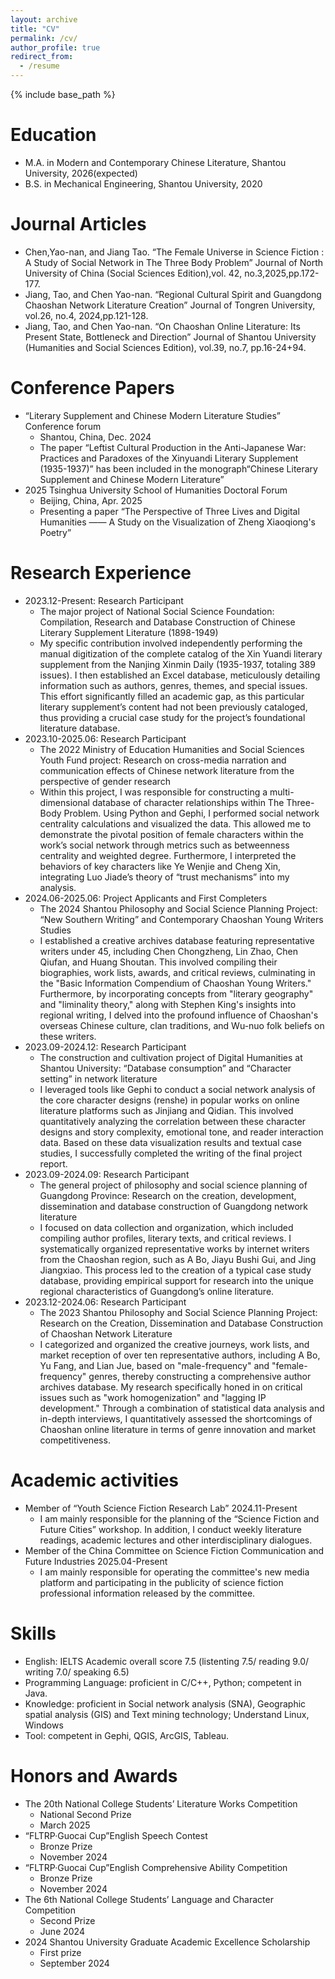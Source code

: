 ```yaml
---
layout: archive
title: "CV"
permalink: /cv/
author_profile: true
redirect_from:
  - /resume
---
```


{% include base_path %}

Education
======
* M.A. in Modern and Contemporary Chinese Literature, Shantou University, 2026(expected)
* B.S. in Mechanical Engineering, Shantou University, 2020

<!--
* Ph.D in Version Control Theory, GitHub University, 2018 (expected)
* M.S. in Jekyll, GitHub University, 2014
* B.S. in GitHub, GitHub University, 2012
-->

<!--
Work experience
======
* Spring 2024: Academic Pages Collaborator
  * GitHub University
  * Duties includes: Updates and improvements to template
  * Supervisor: The Users

* Fall 2015: Research Assistant
  * GitHub University
  * Duties included: Merging pull requests
  * Supervisor: Professor Hub

* Summer 2015: Research Assistant
  * GitHub University
  * Duties included: Tagging issues
  * Supervisor: Professor Git
-->

Journal Articles
======
* Chen,Yao-nan, and Jiang Tao. “The Female Universe in Science Fiction : A Study of Social Network in The Three Body Problem” Journal 
   of North University of China (Social Sciences Edition),vol. 42, no.3,2025,pp.172-177.
* Jiang, Tao, and Chen Yao-nan. “Regional Cultural Spirit and Guangdong Chaoshan Network Literature Creation” Journal of Tongren 
   University, vol.26, no.4, 2024,pp.121-128.
* Jiang, Tao, and Chen Yao-nan. “On Chaoshan Online Literature: Its Present State, Bottleneck and Direction” Journal of Shantou 
   University (Humanities and Social Sciences Edition), vol.39, no.7, pp.16-24+94.

Conference Papers
======
* “Literary Supplement and Chinese Modern Literature Studies” Conference forum
  * Shantou, China, Dec. 2024                                                   
  * The paper “Leftist Cultural Production in the Anti-Japanese War: Practices and Paradoxes of the Xinyuandi Literary Supplement (1935-1937)” has been included in the monograph“Chinese Literary Supplement and Chinese Modern Literature”
* 2025 Tsinghua University School of Humanities Doctoral Forum
  * Beijing, China, Apr. 2025                                                                 
  * Presenting a paper “The Perspective of Three Lives and Digital Humanities —— A Study on the Visualization of Zheng Xiaoqiong's Poetry”

Research Experience
======
* 2023.12-Present: Research Participant
  * The major project of National Social Science Foundation: Compilation, Research and Database Construction of Chinese Literary Supplement Literature (1898-1949)
  * My specific contribution involved independently performing the manual digitization of the complete catalog of the Xin Yuandi literary supplement from the Nanjing Xinmin Daily (1935-1937, totaling 389 issues). I then established an Excel database, meticulously detailing information such as authors, genres, themes, and special issues. This effort significantly filled an academic gap, as this particular literary supplement’s content had not been previously cataloged, thus providing a crucial case study for the project’s foundational literature database.
* 2023.10-2025.06: Research Participant
  * The 2022 Ministry of Education Humanities and Social Sciences Youth Fund project: Research on cross-media narration and communication effects of Chinese network literature from the perspective of gender research
  * Within this project, I was responsible for constructing a multi-dimensional database of character relationships within The Three-Body Problem. Using Python and Gephi, I performed social network centrality calculations and visualized the data. This allowed me to demonstrate the pivotal position of female characters within the work’s social network through metrics such as betweenness centrality and weighted degree. Furthermore, I interpreted the behaviors of key characters like Ye Wenjie and Cheng Xin, integrating Luo Jiade’s theory of “trust mechanisms” into my analysis.
* 2024.06-2025.06: Project Applicants and First Completers
  * The 2024 Shantou Philosophy and Social Science Planning Project: “New Southern Writing” and Contemporary Chaoshan Young Writers Studies
  * I established a creative archives database featuring representative writers under 45, including Chen Chongzheng, Lin Zhao, Chen Qiufan, and Huang Shoutan. This involved compiling their biographies, work lists, awards, and critical reviews, culminating in the "Basic Information Compendium of Chaoshan Young Writers." Furthermore, by incorporating concepts from "literary geography" and "liminality theory," along with Stephen King's insights into regional writing, I delved into the profound influence of Chaoshan's overseas Chinese culture, clan traditions, and Wu-nuo folk beliefs on these writers.
* 2023.09-2024.12: Research Participant
  * The construction and cultivation project of Digital Humanities at Shantou University: “Database consumption” and “Character setting” in network literature
  * I leveraged tools like Gephi to conduct a social network analysis of the core character designs (renshe) in popular works on online literature platforms such as Jinjiang and Qidian. This involved quantitatively analyzing the correlation between these character designs and story complexity, emotional tone, and reader interaction data. Based on these data visualization results and textual case studies, I successfully completed the writing of the final project report.
* 2023.09-2024.09: Research Participant
  * The general project of philosophy and social science planning of Guangdong Province: Research on the creation, development, dissemination and database construction of Guangdong network literature
  * I focused on data collection and organization, which included compiling author profiles, literary texts, and critical reviews. I systematically organized representative works by internet writers from the Chaoshan region, such as A Bo, Jiayu Bushi Gui, and Jing Jiangxiao. This process led to the creation of a typical case study database, providing empirical support for research into the unique regional characteristics of Guangdong’s online literature.
* 2023.12-2024.06: Research Participant
  * The 2023 Shantou Philosophy and Social Science Planning Project: Research on the Creation, Dissemination and Database Construction of Chaoshan Network Literature
  * I categorized and organized the creative journeys, work lists, and market reception of over ten representative authors, including A Bo, Yu Fang, and Lian Jue, based on "male-frequency" and "female-frequency" genres, thereby constructing a comprehensive author archives database. My research specifically honed in on critical issues such as "work homogenization" and "lagging IP development." Through a combination of statistical data analysis and in-depth interviews, I quantitatively assessed the shortcomings of Chaoshan online literature in terms of genre innovation and market competitiveness.

Academic activities 
======
* Member of “Youth Science Fiction Research Lab”                                                            2024.11-Present
  * I am mainly responsible for the planning of the “Science Fiction and Future Cities” workshop. In addition, I conduct weekly literature readings, academic lectures and other interdisciplinary dialogues.
* Member of the China Committee on Science Fiction Communication and Future Industries                      2025.04-Present 
  * I am mainly responsible for operating the committee's new media platform and participating in the publicity of science fiction professional information released by the committee.
   
Skills
======
* English: IELTS Academic overall score 7.5 (listenting 7.5/ reading 9.0/ writing 7.0/ speaking 6.5)
* Programming Language: proficient in C/C++, Python; competent in Java.
* Knowledge: proficient in Social network analysis (SNA), Geographic spatial analysis (GIS) and Text mining technology; Understand 
  Linux, Windows
* Tool: competent in Gephi, QGIS, ArcGIS, Tableau. 

<!--
* Skill 1
* Skill 2
  * Sub-skill 2.1
  * Sub-skill 2.2
  * Sub-skill 2.3
* Skill 3
-->

Honors and Awards
======
* The 20th National College Students’ Literature Works Competition
  * National Second Prize
  * March 2025                                                                                                                        
* “FLTRP·Guocai Cup”English Speech Contest
  * Bronze Prize
  * November 2024                
* “FLTRP·Guocai Cup”English Comprehensive Ability Competition
  * Bronze Prize
  * November 2024           
* The 6th National College Students’ Language and Character Competition
  * Second Prize
  * June 2024
* 2024 Shantou University Graduate Academic Excellence Scholarship
  * First prize
  * September 2024

<!--
Publications
======
  <ul>{% for post in site.publications reversed %}
    {% include archive-single-cv.html %}
  {% endfor %}</ul>
-->

<!--
Talks
======
  <ul>{% for post in site.talks reversed %}
    {% include archive-single-talk-cv.html  %}
  {% endfor %}</ul>
-->

<!--
Teaching
======
  <ul>{% for post in site.teaching reversed %}
    {% include archive-single-cv.html %}
  {% endfor %}</ul>
-->

<!--
Service and leadership
======
* Currently signed in to 43 different slack teams
-->
